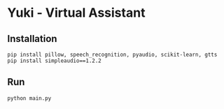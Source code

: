 # Yuki - Virtual Assistant

## Installation
```pycon
pip install pillow, speech_recognition, pyaudio, scikit-learn, gtts
pip install simpleaudio==1.2.2 
```
## Run
```pycon
python main.py
```